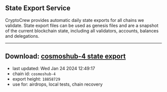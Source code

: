 ## State Export Service
CryptoCrew provides automatic daily state exports for all chains we validate. State export files can be used as genesis files and are a snapshot of the current blockchain state, including all validators, accounts, balances and delegations.

---
**Download: [cosmoshub-4 state export](https://dl.ccvalidators.com/SERVICE/cosmoshub/cosmoshub-4_export_18858729.json)**
---

- last updated: Wed Jan 24 2024 12:49:17
- chain id: `cosmoshub-4`
- export height: `18858729`
- use for: airdrops, local tests, chain recovery
